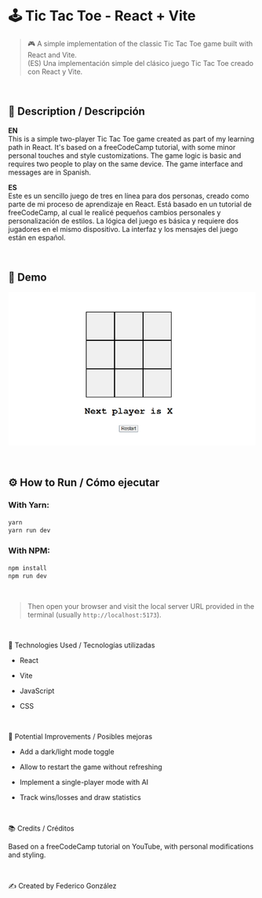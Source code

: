 # 🕹️ Tic Tac Toe - React + Vite  

> 🎮 A simple implementation of the classic Tic Tac Toe game built with React and Vite.  
> (ES) Una implementación simple del clásico juego Tic Tac Toe creado con React y Vite.

<br>

## 📌 Description / Descripción

**EN**  
This is a simple two-player Tic Tac Toe game created as part of my learning path in React. It's based on a freeCodeCamp tutorial, with some minor personal touches and style customizations. The game logic is basic and requires two people to play on the same device. The game interface and messages are in Spanish.

**ES**  
Este es un sencillo juego de tres en línea para dos personas, creado como parte de mi proceso de aprendizaje en React. Está basado en un tutorial de freeCodeCamp, al cual le realicé pequeños cambios personales y personalización de estilos. La lógica del juego es básica y requiere dos jugadores en el mismo dispositivo. La interfaz y los mensajes del juego están en español.

<br>

## 🎥 Demo

![Demo del juego](./demo.gif)

<br>

## ⚙️ How to Run / Cómo ejecutar

### With Yarn:

```bash
yarn
yarn run dev
```

### With NPM:

```bash
npm install
npm run dev
```

<br>

> Then open your browser and visit the local server URL provided in the terminal (usually `http://localhost:5173`).

<br>

🚀 Technologies Used / Tecnologías utilizadas

* React

* Vite

* JavaScript

* CSS

<br>

🧠 Potential Improvements / Posibles mejoras

* Add a dark/light mode toggle

* Allow to restart the game without refreshing

* Implement a single-player mode with AI

* Track wins/losses and draw statistics

<br>
    
📚 Credits / Créditos

Based on a freeCodeCamp tutorial on YouTube, with personal modifications and styling.

<br>

✍️ Created by Federico González
